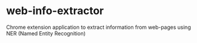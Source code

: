 # web-info-extractor
Chrome extension application to extract information from web-pages using NER (Named Entity Recognition)
